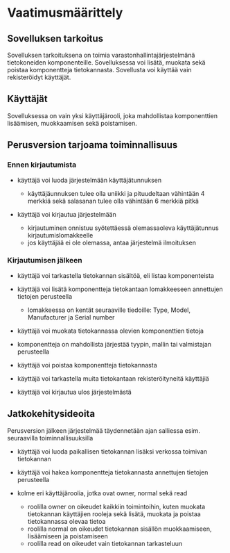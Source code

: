 
# Vaatimusmäärittely

## Sovelluksen tarkoitus

Sovelluksen tarkoituksena on toimia varastonhallintajärjestelmänä tietokoneiden komponenteille. Sovelluksessa voi lisätä, muokata sekä poistaa komponentteja tietokannasta. Sovellusta voi käyttää vain rekisteröidyt käyttäjät.

## Käyttäjät

Sovelluksessa on vain yksi käyttäjärooli, joka mahdollistaa komponenttien lisäämisen, muokkaamisen sekä poistamisen. 

## Perusversion tarjoama toiminnallisuus

### Ennen kirjautumista

- käyttäjä voi luoda järjestelmään käyttäjätunnuksen
  - käyttäjäunnuksen tulee olla uniikki ja pituudeltaan vähintään 4 merkkiä sekä salasanan tulee olla vähintään 6 merkkiä pitkä

- käyttäjä voi kirjautua järjestelmään
  - kirjautuminen onnistuu syötettäessä olemassaoleva käyttäjätunnus kirjautumislomakkeelle
  - jos käyttäjää ei ole olemassa, antaa järjestelmä ilmoituksen


### Kirjautumisen jälkeen

- käyttäjä voi tarkastella tietokannan sisältöä, eli listaa komponenteista

- käyttäjä voi lisätä komponentteja tietokantaan lomakkeeseen annettujen tietojen perusteella  
  - lomakkeessa on kentät seuraaville tiedoille: Type, Model, Manufacturer ja Serial number  

- käyttäjä voi muokata tietokannassa olevien komponenttien tietoja

- komponentteja on mahdollista järjestää tyypin, mallin tai valmistajan perusteella

- käyttäjä voi poistaa komponentteja tietokannasta

- käyttäjä voi tarkastella muita tietokantaan rekisteröityneitä käyttäjiä 

- käyttäjä voi kirjautua ulos järjestelmästä  

## Jatkokehitysideoita

Perusversion jälkeen järjestelmää täydennetään ajan salliessa esim. seuraavilla toiminnallisuuksilla

- käyttäjä voi luoda paikallisen tietokannan lisäksi verkossa toimivan tietokannan

- käyttäjä voi hakea komponentteja tietokannasta annettujen tietojen perusteella

- kolme eri käyttäjäroolia, jotka ovat owner, normal sekä read
  - roolilla owner on oikeudet kaikkiin toimintoihin, kuten muokata tietokannan käyttäjien rooleja sekä lisätä, muokata ja poistaa tietokannassa olevaa tietoa
  - roolilla normal on oikeudet tietokannan sisällön muokkaamiseen, lisäämiseen ja poistamiseen
  - roolilla read on oikeudet vain tietokannan tarkasteluun  
